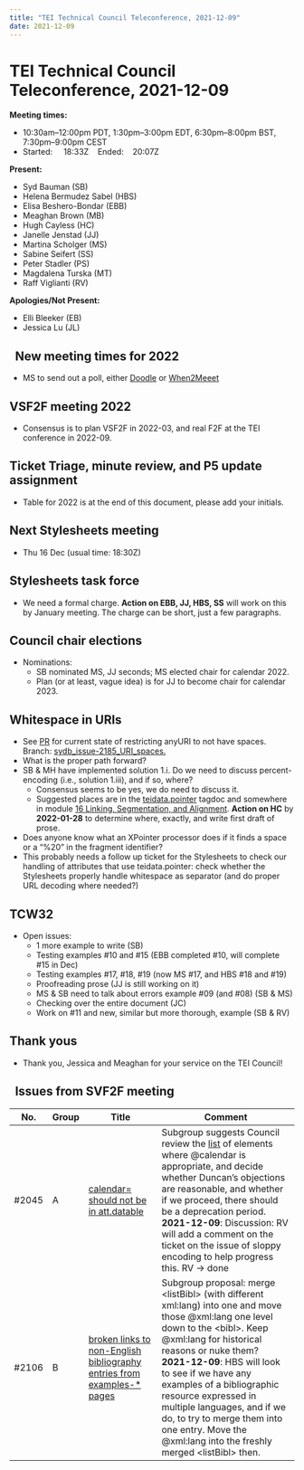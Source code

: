 ```yaml
---
title: "TEI Technical Council Teleconference, 2021-12-09"
date: 2021-12-09
---
```

# TEI Technical Council Teleconference, 2021-12-09
**Meeting times:** 


* 10:30am–12:00pm PDT, 1:30pm–3:00pm EDT, 6:30pm–8:00pm BST, 7:30pm–9:00pm CEST
* Started:     18:33Z    Ended:    20:07Z


**Present:**
* Syd Bauman (SB)
* Helena Bermudez Sabel (HBS)
* Elisa Beshero\-Bondar (EBB)
* Meaghan Brown (MB)
* Hugh Cayless (HC)
* Janelle Jenstad (JJ)
* Martina Scholger (MS)
* Sabine Seifert (SS)
* Peter Stadler (PS)
* Magdalena Turska (MT)
* Raff Viglianti (RV)


**Apologies/Not Present:**
* Elli Bleeker (EB)
* Jessica Lu (JL)


 
New meeting times for 2022
--------------------------


* MS to send out a poll, either [Doodle](https://doodle.com/en/) or [When2Meeet](https://www.when2meet.com/)


VSF2F meeting 2022
------------------


* Consensus is to plan VSF2F in 2022\-03, and real F2F at the TEI conference in 2022\-09\.


Ticket Triage, minute review, and P5 update assignment
------------------------------------------------------


* Table for 2022 is at the end of this document, please add your initials.


Next Stylesheets meeting
------------------------


* Thu 16 Dec (usual time: 18:30Z)


Stylesheets task force
----------------------


* We need a formal charge. **Action on EBB, JJ, HBS, SS** will work on this by January meeting. The charge can be short, just a few paragraphs.


Council chair elections
-----------------------


* Nominations:
	+ SB nominated MS, JJ seconds; MS elected chair for calendar 2022\.
	+ Plan (or at least, vague idea) is for JJ to become chair for calendar 2023\.


Whitespace in URIs
------------------


* See [PR](https://github.com/TEIC/TEI/pull/2204#issuecomment-981709846) for current state of restricting anyURI to not have spaces. Branch: [sydb\_issue\-2185\_URI\_spaces.](https://github.com/TEIC/TEI/tree/sydb_issue-2185_URI_spaces)
* What is the proper path forward?
* SB \& MH have implemented solution 1\.i. Do we need to discuss percent\-encoding (i.e., solution 1\.iii), and if so, where?
	+ Consensus seems to be yes, we do need to discuss it.
	+ Suggested places are in the [teidata.pointer](https://www.tei-c.org/release/doc/tei-p5-doc/en/html/ref-teidata.pointer.html) tagdoc and somewhere in module [16 Linking, Segmentation, and Alignment](https://tei-c.org/release/doc/tei-p5-doc/en/html/SA.html). **Action on HC** by **2022\-01\-28** to determine where, exactly, and write first draft of prose.
* Does anyone know what an XPointer processor does if it finds a space or a “%20” in the fragment identifier?
* This probably needs a follow up ticket for the Stylesheets to check our handling of attributes that use teidata.pointer: check whether the Stylesheets properly handle whitespace as separator (and do proper URL decoding where needed?)


TCW32
-----


* Open issues:
	+ 1 more example to write (SB)
	+ Testing examples \#10 and \#15 (EBB completed \#10, will complete \#15 in Dec)
	+ Testing examples \#17, \#18, \#19 (now MS \#17, and HBS \#18 and \#19\)
	+ Proofreading prose (JJ is still working on it)
	+ MS \& SB need to talk about errors example \#09 (and \#08\) (SB \& MS)
	+ Checking over the entire document (JC)
	+ Work on \#11 and new, similar but more thorough, example (SB \& RV)


Thank yous
----------


* Thank you, Jessica and Meaghan for your service on the TEI Council!


 
Issues from SVF2F meeting
-------------------------




| No. | Group | Title | Comment |
| --- | --- | --- | --- |
| \#2045 | A | [calendar\= should not be in att.datable](https://github.com/TEIC/TEI/issues/2045) | Subgroup suggests Council review the [list](https://github.com/TEIC/TEI/issues/2045#issuecomment-731271583) of elements where @calendar is appropriate, and decide whether Duncan’s objections are reasonable, and whether if we proceed, there should be a deprecation period. **2021\-12\-09**: Discussion: RV will add a comment on the ticket on the issue of sloppy encoding to help progress this. RV → done |
| \#2106 | B | [broken links to non\-English bibliography entries from examples\-\* pages](https://github.com/TEIC/TEI/issues/2106) | Subgroup proposal: merge \<listBibl\> (with different xml:lang) into one and move those @xml:lang one level down to the \<bibl\>. Keep @xml:lang for historical reasons or nuke them? **2021\-12\-09**: HBS will look to see if we have any examples of a bibliographic resource expressed in multiple languages, and if we do, to try to merge them into one entry. Move the @xml:lang into the freshly merged \<listBibl\> then. |


 
